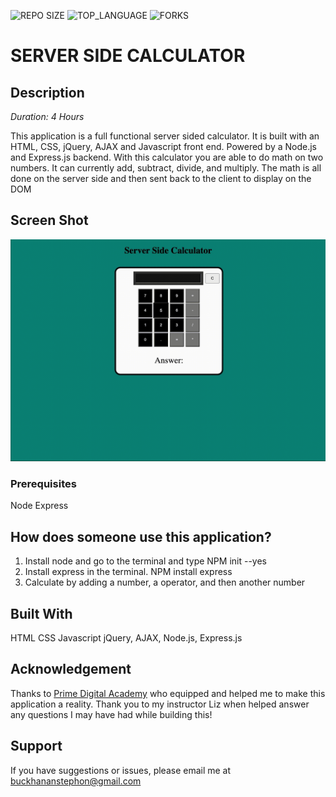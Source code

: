 ![REPO SIZE](https://img.shields.io/github/repo-size/scottbromander/the_marketplace.svg?style=flat-square) ![TOP_LANGUAGE](https://img.shields.io/github/languages/top/scottbromander/the_marketplace.svg?style=flat-square) ![FORKS](https://img.shields.io/github/forks/scottbromander/the_marketplace.svg?style=social)

# SERVER SIDE CALCULATOR

## Description

_Duration: 4 Hours_

This application is a full functional server sided calculator. It is built with an HTML, CSS, jQuery, AJAX and Javascript front end. Powered by a Node.js and Express.js backend. With this calculator you are able to do math on two numbers. It can currently add, subtract, divide, and multiply. The math is all done on the server side and then sent back to the client to display on the DOM

## Screen Shot

![videodemo](calculator.gif)

### Prerequisites

Node Express

## How does someone use this application?

1. Install node and go to the terminal and type NPM init --yes
2. Install express in the terminal. NPM install express
3. Calculate by adding a number, a operator, and then another number

## Built With

HTML CSS Javascript jQuery, AJAX, Node.js, Express.js

## Acknowledgement

Thanks to [Prime Digital Academy](www.primeacademy.io) who equipped and helped me to make this application a reality. Thank you to my instructor Liz when helped answer any questions I may have had while building this!

## Support

If you have suggestions or issues, please email me at [buckhananstephon@gmail.com](https://www.google.com)
